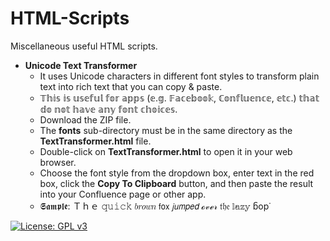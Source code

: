 # HTML-Scripts

Miscellaneous useful HTML scripts.

 - **Unicode Text Transformer**
   - It uses Unicode characters in different font styles to transform plain text into rich text that you can copy & paste.
   - 𝕋𝕙𝕚𝕤 𝕚𝕤 𝕦𝕤𝕖𝕗𝕦𝕝 𝕗𝕠𝕣 𝕒𝕡𝕡𝕤 (𝕖.𝕘. 𝔽𝕒𝕔𝕖𝕓𝕠𝕠𝕜, ℂ𝕠𝕟𝕗𝕝𝕦𝕖𝕟𝕔𝕖, 𝕖𝕥𝕔.) 𝕥𝕙𝕒𝕥 𝕕𝕠 𝕟𝕠𝕥 𝕙𝕒𝕧𝕖 𝕒𝕟𝕪 𝕗𝕠𝕟𝕥 𝕔𝕙𝕠𝕚𝕔𝕖𝕤.
   - Download the ZIP file.
   - The **fonts** sub-directory must be in the same directory as the **TextTransformer.html** file.
   - Double-click on **TextTransformer.html** to open it in your web browser.
   - Choose the font style from the dropdown box, enter text in the red box, click the **Copy To Clipboard** button, and then paste the result into your Confluence page or other app.
   - 𝕾𝖆𝖒𝖕𝖑𝖊:  Ｔｈｅ 𝚚𝚞𝚒𝚌𝚔 𝑏𝑟𝑜𝑤𝑛 𝖿𝗈𝗑 𝘫𝘶𝘮𝘱𝘦𝘥 ℴ𝓋ℯ𝓇 𝔱𝔥𝔢 𝕝𝕒𝕫𝕪 ᵷop˙

[![License: GPL v3](https://img.shields.io/badge/License-GPLv3-blue.svg)](https://www.gnu.org/licenses/gpl-3.0)
